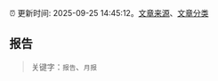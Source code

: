 :alarm_clock: 更新时间: 2025-09-25 14:45:12。[文章来源](/README.md)、[文章分类](/TAGS.md)

## 报告


> 关键字：`报告`、`月报`



